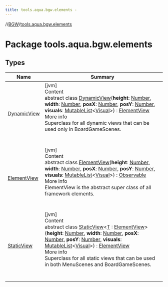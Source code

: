 ```yaml
---
title: tools.aqua.bgw.elements -
---
```

//[BGW](../../index.md)/[tools.aqua.bgw.elements](index.md)



# Package tools.aqua.bgw.elements  


## Types  
  
|  Name |  Summary | 
|---|---|
| <a name="tools.aqua.bgw.elements/DynamicView///PointingToDeclaration/"></a>[DynamicView](-dynamic-view/index.md)| <a name="tools.aqua.bgw.elements/DynamicView///PointingToDeclaration/"></a>[jvm]  <br>Content  <br>abstract class [DynamicView](-dynamic-view/index.md)(**height**: [Number](https://kotlinlang.org/api/latest/jvm/stdlib/kotlin/-number/index.html), **width**: [Number](https://kotlinlang.org/api/latest/jvm/stdlib/kotlin/-number/index.html), **posX**: [Number](https://kotlinlang.org/api/latest/jvm/stdlib/kotlin/-number/index.html), **posY**: [Number](https://kotlinlang.org/api/latest/jvm/stdlib/kotlin/-number/index.html), **visuals**: [MutableList](https://kotlinlang.org/api/latest/jvm/stdlib/kotlin.collections/-mutable-list/index.html)<[Visual](../tools.aqua.bgw.visual/-visual/index.md)>) : [ElementView](-element-view/index.md)  <br>More info  <br>Superclass for all dynamic views that can be used only in BoardGameScenes.  <br><br><br>|
| <a name="tools.aqua.bgw.elements/ElementView///PointingToDeclaration/"></a>[ElementView](-element-view/index.md)| <a name="tools.aqua.bgw.elements/ElementView///PointingToDeclaration/"></a>[jvm]  <br>Content  <br>abstract class [ElementView](-element-view/index.md)(**height**: [Number](https://kotlinlang.org/api/latest/jvm/stdlib/kotlin/-number/index.html), **width**: [Number](https://kotlinlang.org/api/latest/jvm/stdlib/kotlin/-number/index.html), **posX**: [Number](https://kotlinlang.org/api/latest/jvm/stdlib/kotlin/-number/index.html), **posY**: [Number](https://kotlinlang.org/api/latest/jvm/stdlib/kotlin/-number/index.html), **visuals**: [MutableList](https://kotlinlang.org/api/latest/jvm/stdlib/kotlin.collections/-mutable-list/index.html)<[Visual](../tools.aqua.bgw.visual/-visual/index.md)>) : [Observable](../tools.aqua.bgw.observable/-observable/index.md)  <br>More info  <br>ElementView is the abstract super class of all framework elements.  <br><br><br>|
| <a name="tools.aqua.bgw.elements/StaticView///PointingToDeclaration/"></a>[StaticView](-static-view/index.md)| <a name="tools.aqua.bgw.elements/StaticView///PointingToDeclaration/"></a>[jvm]  <br>Content  <br>abstract class [StaticView](-static-view/index.md)<[T](-static-view/index.md) : [ElementView](-element-view/index.md)>(**height**: [Number](https://kotlinlang.org/api/latest/jvm/stdlib/kotlin/-number/index.html), **width**: [Number](https://kotlinlang.org/api/latest/jvm/stdlib/kotlin/-number/index.html), **posX**: [Number](https://kotlinlang.org/api/latest/jvm/stdlib/kotlin/-number/index.html), **posY**: [Number](https://kotlinlang.org/api/latest/jvm/stdlib/kotlin/-number/index.html), **visuals**: [MutableList](https://kotlinlang.org/api/latest/jvm/stdlib/kotlin.collections/-mutable-list/index.html)<[Visual](../tools.aqua.bgw.visual/-visual/index.md)>) : [ElementView](-element-view/index.md)  <br>More info  <br>Superclass for all static views that can be used in both MenuScenes and BoardGameScenes.  <br><br><br>|

